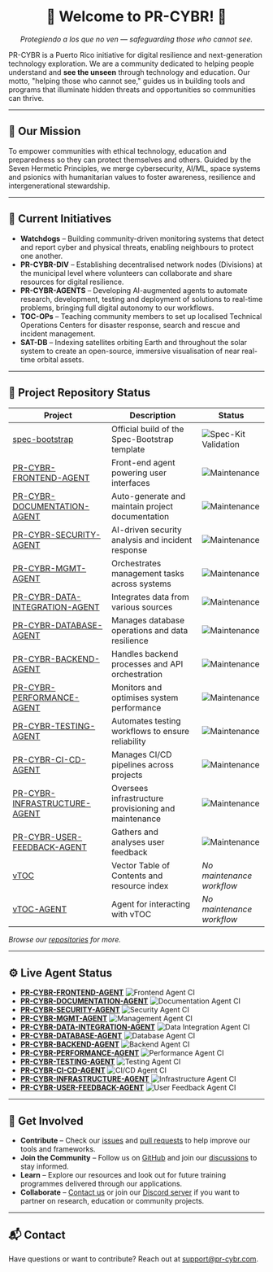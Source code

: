<div align="center">

# 🚀 Welcome to PR-CYBR! 🚀

_Protegiendo a los que no ven — safeguarding those who cannot see._

</div>

PR-CYBR is a Puerto Rico initiative for digital resilience and next-generation technology exploration. We are a community dedicated to helping people understand and **see the unseen** through technology and education. Our motto, "helping those who cannot see," guides us in building tools and programs that illuminate hidden threats and opportunities so communities can thrive.

---

## 🎯 Our Mission

To empower communities with ethical technology, education and preparedness so they can protect themselves and others. Guided by the Seven Hermetic Principles, we merge cybersecurity, AI/ML, space systems and psionics with humanitarian values to foster awareness, resilience and intergenerational stewardship.

---

## 🧭 Current Initiatives

- **Watchdogs** – Building community-driven monitoring systems that detect and report cyber and physical threats, enabling neighbours to protect one another.
- **PR-CYBR-DIV** – Establishing decentralised network nodes (Divisions) at the municipal level where volunteers can collaborate and share resources for digital resilience.
- **PR-CYBR-AGENTS** – Developing AI-augmented agents to automate research, development, testing and deployment of solutions to real-time problems, bringing full digital autonomy to our workflows.
- **TOC-OPs** – Teaching community members to set up localised Technical Operations Centers for disaster response, search and rescue and incident management.
- **SAT-DB** – Indexing satellites orbiting Earth and throughout the solar system to create an open-source, immersive visualisation of near real-time orbital assets.

---

## 🧰 Project Repository Status

| Project | Description | Status |
|---------|-------------|--------|
| [spec-bootstrap](https://github.com/PR-CYBR/spec-bootstrap) | Official build of the Spec-Bootstrap template | ![Spec-Kit Validation](https://github.com/PR-CYBR/spec-bootstrap/actions/workflows/spec-kit-validation.yml/badge.svg?branch=main) |
| [PR-CYBR-FRONTEND-AGENT](https://github.com/PR-CYBR/PR-CYBR-FRONTEND-AGENT) | Front-end agent powering user interfaces | ![Maintenance](https://github.com/PR-CYBR/PR-CYBR-FRONTEND-AGENT/actions/workflows/maintenance.yml/badge.svg?branch=main) |
| [PR-CYBR-DOCUMENTATION-AGENT](https://github.com/PR-CYBR/PR-CYBR-DOCUMENTATION-AGENT) | Auto-generate and maintain project documentation | ![Maintenance](https://github.com/PR-CYBR/PR-CYBR-DOCUMENTATION-AGENT/actions/workflows/maintenance.yml/badge.svg?branch=main) |
| [PR-CYBR-SECURITY-AGENT](https://github.com/PR-CYBR/PR-CYBR-SECURITY-AGENT) | AI-driven security analysis and incident response | ![Maintenance](https://github.com/PR-CYBR/PR-CYBR-SECURITY-AGENT/actions/workflows/maintenance.yml/badge.svg?branch=main) |
| [PR-CYBR-MGMT-AGENT](https://github.com/PR-CYBR/PR-CYBR-MGMT-AGENT) | Orchestrates management tasks across systems | ![Maintenance](https://github.com/PR-CYBR/PR-CYBR-MGMT-AGENT/actions/workflows/maintenance.yml/badge.svg?branch=main) |
| [PR-CYBR-DATA-INTEGRATION-AGENT](https://github.com/PR-CYBR/PR-CYBR-DATA-INTEGRATION-AGENT) | Integrates data from various sources | ![Maintenance](https://github.com/PR-CYBR/PR-CYBR-DATA-INTEGRATION-AGENT/actions/workflows/maintenance.yml/badge.svg?branch=main) |
| [PR-CYBR-DATABASE-AGENT](https://github.com/PR-CYBR/PR-CYBR-DATABASE-AGENT) | Manages database operations and data resilience | ![Maintenance](https://github.com/PR-CYBR/PR-CYBR-DATABASE-AGENT/actions/workflows/maintenance.yml/badge.svg?branch=main) |
| [PR-CYBR-BACKEND-AGENT](https://github.com/PR-CYBR/PR-CYBR-BACKEND-AGENT) | Handles backend processes and API orchestration | ![Maintenance](https://github.com/PR-CYBR/PR-CYBR-BACKEND-AGENT/actions/workflows/maintenance.yml/badge.svg?branch=main) |
| [PR-CYBR-PERFORMANCE-AGENT](https://github.com/PR-CYBR/PR-CYBR-PERFORMANCE-AGENT) | Monitors and optimises system performance | ![Maintenance](https://github.com/PR-CYBR/PR-CYBR-PERFORMANCE-AGENT/actions/workflows/maintenance.yml/badge.svg?branch=main) |
| [PR-CYBR-TESTING-AGENT](https://github.com/PR-CYBR/PR-CYBR-TESTING-AGENT) | Automates testing workflows to ensure reliability | ![Maintenance](https://github.com/PR-CYBR/PR-CYBR-TESTING-AGENT/actions/workflows/maintenance.yml/badge.svg?branch=main) |
| [PR-CYBR-CI-CD-AGENT](https://github.com/PR-CYBR/PR-CYBR-CI-CD-AGENT) | Manages CI/CD pipelines across projects | ![Maintenance](https://github.com/PR-CYBR/PR-CYBR-CI-CD-AGENT/actions/workflows/maintenance.yml/badge.svg?branch=main) |
| [PR-CYBR-INFRASTRUCTURE-AGENT](https://github.com/PR-CYBR/PR-CYBR-INFRASTRUCTURE-AGENT) | Oversees infrastructure provisioning and maintenance | ![Maintenance](https://github.com/PR-CYBR/PR-CYBR-INFRASTRUCTURE-AGENT/actions/workflows/maintenance.yml/badge.svg?branch=main) |
| [PR-CYBR-USER-FEEDBACK-AGENT](https://github.com/PR-CYBR/PR-CYBR-USER-FEEDBACK-AGENT) | Gathers and analyses user feedback | ![Maintenance](https://github.com/PR-CYBR/PR-CYBR-USER-FEEDBACK-AGENT/actions/workflows/maintenance.yml/badge.svg?branch=main) |
| [vTOC](https://github.com/PR-CYBR/vTOC) | Vector Table of Contents and resource index | _No maintenance workflow_ |
| [vTOC-AGENT](https://github.com/PR-CYBR/vTOC-AGENT) | Agent for interacting with vTOC | _No maintenance workflow_ |

_Browse our [repositories](https://github.com/PR-CYBR?tab=repositories) for more._

---

## ⚙️ Live Agent Status

- [**PR-CYBR-FRONTEND-AGENT**](https://github.com/PR-CYBR/PR-CYBR-FRONTEND-AGENT) ![Frontend Agent CI](https://github.com/PR-CYBR/PR-CYBR-FRONTEND-AGENT/actions/workflows/main.yml/badge.svg)
- [**PR-CYBR-DOCUMENTATION-AGENT**](https://github.com/PR-CYBR/PR-CYBR-DOCUMENTATION-AGENT) ![Documentation Agent CI](https://github.com/PR-CYBR/PR-CYBR-DOCUMENTATION-AGENT/actions/workflows/main.yml/badge.svg)
- [**PR-CYBR-SECURITY-AGENT**](https://github.com/PR-CYBR/PR-CYBR-SECURITY-AGENT) ![Security Agent CI](https://github.com/PR-CYBR/PR-CYBR-SECURITY-AGENT/actions/workflows/main.yml/badge.svg)
- [**PR-CYBR-MGMT-AGENT**](https://github.com/PR-CYBR/PR-CYBR-MGMT-AGENT) ![Management Agent CI](https://github.com/PR-CYBR/PR-CYBR-MGMT-AGENT/actions/workflows/main.yml/badge.svg)
- [**PR-CYBR-DATA-INTEGRATION-AGENT**](https://github.com/PR-CYBR/PR-CYBR-DATA-INTEGRATION-AGENT) ![Data Integration Agent CI](https://github.com/PR-CYBR/PR-CYBR-DATA-INTEGRATION-AGENT/actions/workflows/main.yml/badge.svg)
- [**PR-CYBR-DATABASE-AGENT**](https://github.com/PR-CYBR/PR-CYBR-DATABASE-AGENT) ![Database Agent CI](https://github.com/PR-CYBR/PR-CYBR-DATABASE-AGENT/actions/workflows/main.yml/badge.svg)
- [**PR-CYBR-BACKEND-AGENT**](https://github.com/PR-CYBR/PR-CYBR-BACKEND-AGENT) ![Backend Agent CI](https://github.com/PR-CYBR/PR-CYBR-BACKEND-AGENT/actions/workflows/main.yml/badge.svg)
- [**PR-CYBR-PERFORMANCE-AGENT**](https://github.com/PR-CYBR/PR-CYBR-PERFORMANCE-AGENT) ![Performance Agent CI](https://github.com/PR-CYBR/PR-CYBR-PERFORMANCE-AGENT/actions/workflows/main.yml/badge.svg)
- [**PR-CYBR-TESTING-AGENT**](https://github.com/PR-CYBR/PR-CYBR-TESTING-AGENT) ![Testing Agent CI](https://github.com/PR-CYBR/PR-CYBR-TESTING-AGENT/actions/workflows/main.yml/badge.svg)
- [**PR-CYBR-CI-CD-AGENT**](https://github.com/PR-CYBR/PR-CYBR-CI-CD-AGENT) ![CI/CD Agent CI](https://github.com/PR-CYBR/PR-CYBR-CI-CD-AGENT/actions/workflows/main.yml/badge.svg)
- [**PR-CYBR-INFRASTRUCTURE-AGENT**](https://github.com/PR-CYBR/PR-CYBR-INFRASTRUCTURE-AGENT) ![Infrastructure Agent CI](https://github.com/PR-CYBR/PR-CYBR-INFRASTRUCTURE-AGENT/actions/workflows/main.yml/badge.svg)
- [**PR-CYBR-USER-FEEDBACK-AGENT**](https://github.com/PR-CYBR/PR-CYBR-USER-FEEDBACK-AGENT) ![User Feedback Agent CI](https://github.com/PR-CYBR/PR-CYBR-USER-FEEDBACK-AGENT/actions/workflows/main.yml/badge.svg)

---

## 🤝 Get Involved

- **Contribute** – Check our [issues](https://github.com/PR-CYBR/.github/issues) and [pull requests](https://github.com/PR-CYBR/.github/pulls) to help improve our tools and frameworks.
- **Join the Community** – Follow us on [GitHub](https://github.com/PR-CYBR) and join our [discussions](https://github.com/PR-CYBR/.github/discussions) to stay informed.
- **Learn** – Explore our resources and look out for future training programmes delivered through our applications.
- **Collaborate** – [Contact us](mailto:support@pr-cybr.com) or join our [Discord server](https://discord.gg/a6XmRJNAb2) if you want to partner on research, education or community projects.

---

## 📬 Contact

Have questions or want to contribute? Reach out at [support@pr-cybr.com](mailto:support@pr-cybr.com).

<!-- last updated: 2025-10-28 01:05:21 UTC -->
